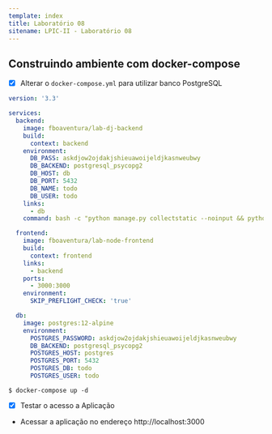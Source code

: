 ```yaml
---
template: index
title: Laboratório 08
sitename: LPIC-II - Laboratório 08
---
```


## Construindo ambiente com docker-compose

* [X] Alterar o `docker-compose.yml` para utilizar banco PostgreSQL

```yaml
version: '3.3'

services:
  backend:
    image: fboaventura/lab-dj-backend
    build:
      context: backend
    environment:
      DB_PASS: askdjow2ojdakjshieuawoijeldjkasnweubwy
      DB_BACKEND: postgresql_psycopg2
      DB_HOST: db
      DB_PORT: 5432
      DB_NAME: todo
      DB_USER: todo
    links:
      - db
    command: bash -c "python manage.py collectstatic --noinput && python manage.py makemigrations && python manage.py migrate && python manage.py runserver 0.0.0.0:8081"

  frontend:
    image: fboaventura/lab-node-frontend
    build:
      context: frontend
    links:
      - backend
    ports:
      - 3000:3000
    environment:
      SKIP_PREFLIGHT_CHECK: 'true'

  db:
    image: postgres:12-alpine
    environment:
      POSTGRES_PASSWORD: askdjow2ojdakjshieuawoijeldjkasnweubwy
      DB_BACKEND: postgresql_psycopg2
      POSTGRES_HOST: postgres
      POSTGRES_PORT: 5432
      POSTGRES_DB: todo
      POSTGRES_USER: todo

```

```shell
$ docker-compose up -d
```

* [X] Testar o acesso a Aplicação

* Acessar a aplicação no endereço http://localhost:3000
